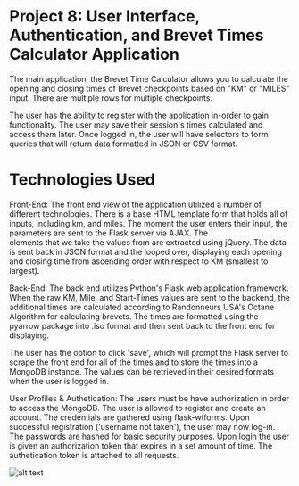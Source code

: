 # Project 8: User Interface, Authentication, and Brevet Times Calculator Application

The main application, the Brevet Time Calculator allows you to calculate the opening and closing times of Brevet checkpoints based on "KM" or "MILES" input. There are multiple rows for multiple checkpoints.

The user has the ability to register with the application in-order to gain functionality. The user may save their session's times calculated and access them later. Once logged in, the user will have selectors to form queries that will return data formatted in JSON or CSV format. 

# Technologies Used

Front-End:
  The front end view of the application utilized a number of different technologies. There is a base HTML template form that holds all of
  inputs, including km, and miles. The moment the user enters their input, the parameters are sent to the Flask server via AJAX. The                                  
  elements that we take the values from are extracted using jQuery. The data is sent back in JSON format and the looped over, displaying 
  each opening and closing time from ascending order with respect to KM (smallest to largest).
 
Back-End:
  The back end utilizes Python's Flask web application framework. When the raw KM, Mile, and Start-Times values are sent to the backend,
  the additional times are calculated according to Randonneurs USA's Octane Algorithm for calculating brevets. The times are formatted
  using the pyarrow package into .iso format and then sent back to the front end for displaying. 
  
  The user has the option to click 'save', which will prompt the Flask server to scrape the front end for all of the times and to store 
  the times into a MongoDB instance. The values can be retrieved in their desired formats when the user is logged in.
 
 User Profiles & Authetication:
  The users must be have authorization in order to access the MongoDB. The user is allowed to register and create an account. The 
  credentials are gathered using flask-wtforms. Upon successful registration ('username not taken'), the user may now log-in. The
  passwords are hashed for basic security purposes. Upon login the user is given an authorization token that expires in a set
  amount of time. The authetication token is attached to all requests.
  
  ![alt text](http://url/to/img.png)
  
    
  
